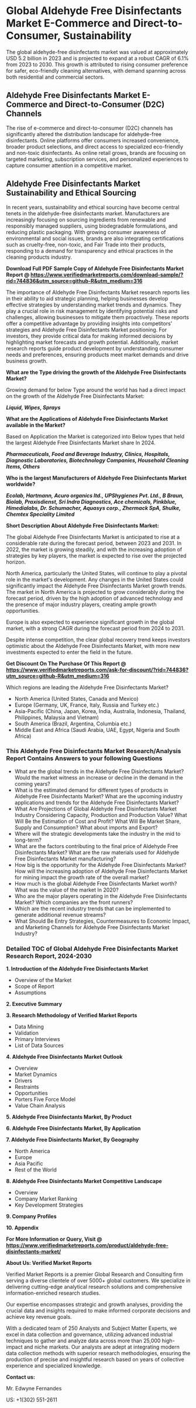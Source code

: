 <h1>Global Aldehyde Free Disinfectants Market E-Commerce and Direct-to-Consumer, Sustainability</h1><p class=""><p>The global aldehyde-free disinfectants market was valued at approximately USD 5.2 billion in 2023 and is projected to expand at a robust CAGR of 6.1% from 2023 to 2030. This growth is attributed to rising consumer preference for safer, eco-friendly cleaning alternatives, with demand spanning across both residential and commercial sectors.</p><h2>Aldehyde Free Disinfectants Market E-Commerce and Direct-to-Consumer (D2C) Channels</h2><p>The rise of e-commerce and direct-to-consumer (D2C) channels has significantly altered the distribution landscape for aldehyde-free disinfectants. Online platforms offer consumers increased convenience, broader product selections, and direct access to specialized eco-friendly and non-toxic disinfectants. As online retail grows, brands are focusing on targeted marketing, subscription services, and personalized experiences to capture consumer attention in a competitive market.</p><h2>Aldehyde Free Disinfectants Market Sustainability and Ethical Sourcing</h2><p>In recent years, sustainability and ethical sourcing have become central tenets in the aldehyde-free disinfectants market. Manufacturers are increasingly focusing on sourcing ingredients from renewable and responsibly managed suppliers, using biodegradable formulations, and reducing plastic packaging. With growing consumer awareness of environmental and social issues, brands are also integrating certifications such as cruelty-free, non-toxic, and Fair Trade into their products, responding to a demand for transparency and ethical practices in the cleaning products industry.</p></p><p class=""><strong>Download Full PDF Sample Copy of Aldehyde Free Disinfectants Market Report @ <a href="https://www.verifiedmarketreports.com/download-sample/?rid=744836&utm_source=github-R&utm_medium=316" target="_blank">https://www.verifiedmarketreports.com/download-sample/?rid=744836&utm_source=github-R&utm_medium=316</a></strong></p><p>The importance of&nbsp;Aldehyde Free Disinfectants Market research reports lies in their ability to aid strategic planning, helping businesses develop effective strategies by understanding market trends and dynamics. They play a crucial role in risk management by identifying potential risks and challenges, allowing businesses to mitigate them proactively. These reports offer a competitive advantage by providing insights into competitors' strategies and Aldehyde Free Disinfectants Market positioning. For investors, they provide critical data for making informed decisions by highlighting market forecasts and growth potential. Additionally, market research reports guide product development by understanding consumer needs and preferences, ensuring products meet market demands and drive business growth.</p><p><strong>What are the&nbsp;Type driving the growth of the Aldehyde Free Disinfectants Market?</strong></p><p id="" class="">Growing demand for below Type around the world has had a direct impact on the growth of the Aldehyde Free Disinfectants Market:</p><p class=""><em><strong>Liquid, Wipes, Sprays</strong></em></p><p class=""><strong>What are the&nbsp;Applications&nbsp;of Aldehyde Free Disinfectants Market available in the Market?</strong></p><p id="" class="">Based on Application the Market is categorized into Below types that held the largest Aldehyde Free Disinfectants Market share In 2024.</p><p class=""><em><strong>Pharmaceuticals, Food and Beverage Industry, Clinics, Hospitals, Diagnostic Laboratories, Biotechnology Companies, Household Cleaning Items, Others</strong></em></p><p class=""><strong>Who is the largest Manufacturers of Aldehyde Free Disinfectants Market worldwide?</strong></p><p><em><strong>Ecolab, Hartmann, Acuro organics ltd., UPShygienes Pvt. Ltd., B Braun, Biolab, Praxisdienst, Sri Indra Diagnostics, Ace chemicals, Pinkblue, Himedialabs, Dr. Schumacher, Aquasys corp., Zhermack SpA, Shulke, Chemtex Speciality Limited</strong></em></p><p id="" class=""><strong>Short Description About Aldehyde Free Disinfectants Market:</strong></p><p>The global Aldehyde Free Disinfectants Market is anticipated to rise at a considerable rate during the forecast period, between 2023 and 2031. In 2022, the market is growing steadily, and with the increasing adoption of strategies by key players, the market is expected to rise over the projected horizon.</p><p>North America, particularly the United States, will continue to play a pivotal role in the market's development. Any changes in the United States could significantly impact the Aldehyde Free Disinfectants Market growth trends. The market in North America is projected to grow considerably during the forecast period, driven by the high adoption of advanced technology and the presence of major industry players, creating ample growth opportunities.</p><p>Europe is also expected to experience significant growth in the global market, with a strong CAGR during the forecast period from 2024 to 2031.</p><p>Despite intense competition, the clear global recovery trend keeps investors optimistic about the Aldehyde Free Disinfectants Market, with more new investments expected to enter the field in the future.</p><p id="" class=""><strong>Get Discount On The Purchase Of This Report @ <a href="https://www.verifiedmarketreports.com/ask-for-discount/?rid=744836?utm_source=github-R&utm_medium=316" target="_blank">https://www.verifiedmarketreports.com/ask-for-discount/?rid=744836?utm_source=github-R&utm_medium=316</a></strong></p><p class="">Which regions are leading the Aldehyde Free Disinfectants Market?</p><ul><li>North America (United States, Canada and Mexico)</li><li>Europe (Germany, UK, France, Italy, Russia and Turkey etc.)</li><li>Asia-Pacific (China, Japan, Korea, India, Australia, Indonesia, Thailand, Philippines, Malaysia and Vietnam)</li><li>South America (Brazil, Argentina, Columbia etc.)</li><li>Middle East and Africa (Saudi Arabia, UAE, Egypt, Nigeria and South Africa)</li></ul><h3 id="" class="">This Aldehyde Free Disinfectants Market Research/Analysis Report Contains Answers to your following Questions</h3><ul><li>What are the global trends in the Aldehyde Free Disinfectants Market? Would the market witness an increase or decline in the demand in the coming years?</li><li>What is the estimated demand for different types of products in Aldehyde Free Disinfectants Market? What are the upcoming industry applications and trends for the Aldehyde Free Disinfectants Market?</li><li>What Are Projections of Global Aldehyde Free Disinfectants Market Industry Considering Capacity, Production and Production Value? What Will Be the Estimation of Cost and Profit? What Will Be Market Share, Supply and Consumption? What about imports and Export?</li><li>Where will the strategic developments take the industry in the mid to long-term?</li><li>What are the factors contributing to the final price of Aldehyde Free Disinfectants Market? What are the raw materials used for Aldehyde Free Disinfectants Market manufacturing?</li><li>How big is the opportunity for the Aldehyde Free Disinfectants Market? How will the increasing adoption of Aldehyde Free Disinfectants Market for mining impact the growth rate of the overall market?</li><li>How much is the global Aldehyde Free Disinfectants Market worth? What was the value of the market In 2020?</li><li>Who are the major players operating in the Aldehyde Free Disinfectants Market? Which companies are the front runners?</li><li>Which are the recent industry trends that can be implemented to generate additional revenue streams?</li><li>What Should Be Entry Strategies, Countermeasures to Economic Impact, and Marketing Channels for Aldehyde Free Disinfectants Market Industry?</li></ul><h3 id="" class="">Detailed TOC of Global Aldehyde Free Disinfectants Market Research Report, 2024-2030</h3><p id="" class=""><strong>1. Introduction of the Aldehyde Free Disinfectants Market</strong></p><ul><li>Overview of the Market</li><li>Scope of Report</li><li>Assumptions</li></ul><p id="" class=""><strong>2. Executive Summary</strong></p><p id="" class=""><strong>3. Research Methodology of Verified Market Reports</strong></p><ul><li>Data Mining</li><li>Validation</li><li>Primary Interviews</li><li>List of Data Sources</li></ul><p id="" class=""><strong>4. Aldehyde Free Disinfectants Market Outlook</strong></p><ul><li>Overview</li><li>Market Dynamics</li><li>Drivers</li><li>Restraints</li><li>Opportunities</li><li>Porters Five Force Model</li><li>Value Chain Analysis</li></ul><p id="" class=""><strong>5. Aldehyde Free Disinfectants Market, By Product</strong></p><p id="" class=""><strong>6. Aldehyde Free Disinfectants Market, By Application</strong></p><p id="" class=""><strong>7. Aldehyde Free Disinfectants Market, By Geography</strong></p><ul><li>North America</li><li>Europe</li><li>Asia Pacific</li><li>Rest of the World</li></ul><p id="" class=""><strong>8. Aldehyde Free Disinfectants Market Competitive Landscape</strong></p><ul><li>Overview</li><li>Company Market Ranking</li><li>Key Development Strategies</li></ul><p id="" class=""><strong>9. Company Profiles</strong></p><p id="" class=""><strong>10. Appendix</strong></p><p id="" class=""><strong>For More Information or Query, Visit @ <a href="https://www.verifiedmarketreports.com/product/aldehyde-free-disinfectants-market/" target="_blank">https://www.verifiedmarketreports.com/product/aldehyde-free-disinfectants-market/</a></strong></p><p id="" class=""><strong>About Us: Verified Market Reports</strong></p><p id="" class="">Verified Market Reports is a premier Global Research and Consulting firm serving a diverse clientele of over 5000+ global customers. We specialize in delivering cutting-edge analytical research solutions and comprehensive information-enriched research studies.</p><p id="" class="">Our expertise encompasses strategic and growth analyses, providing the crucial data and insights required to make informed corporate decisions and achieve key revenue goals.</p><p id="" class="">With a dedicated team of 250 Analysts and Subject Matter Experts, we excel in data collection and governance, utilizing advanced industrial techniques to gather and analyze data across more than 25,000 high-impact and niche markets. Our analysts are adept at integrating modern data collection methods with superior research methodologies, ensuring the production of precise and insightful research based on years of collective experience and specialized knowledge.</p><p id="" class=""><strong>Contact us:</strong></p><p id="" class="">Mr. Edwyne Fernandes</p><p id="" class="">US: +1(302) 551-2611</p>